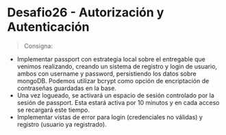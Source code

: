 # Desafio26 - Autorización y Autenticación

> Consigna: 
- Implementar passport con estrategia local sobre el entregable que venimos realizando, creando un sistema de registro y login de usuario, ambos con username y password, persistiendo los datos sobre mongoDB. Podemos utilizar bcrypt como opción de encriptación de contraseñas guardadas en la base.
- Una vez logueado, se activará un espacio de sesión controlado por la sesión de passport. Esta estará activa por 10 minutos y en cada acceso se recargará este tiempo.
- Implementar vistas de error para login (credenciales no válidas) y registro (usuario ya registrado).


